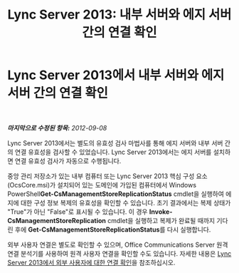 ﻿---
title: 'Lync Server 2013: 내부 서버와 에지 서버 간의 연결 확인'
TOCTitle: 내부 서버와 에지 서버 간의 연결 확인
ms:assetid: 219f706e-2b8a-46c5-b394-c384240eef50
ms:mtpsurl: https://technet.microsoft.com/ko-kr/library/Gg398292(v=OCS.15)
ms:contentKeyID: 49303040
ms.date: 08/10/2015
mtps_version: v=OCS.15
ms.translationtype: HT
---

# Lync Server 2013에서 내부 서버와 에지 서버 간의 연결 확인

 

_**마지막으로 수정된 항목:** 2012-09-08_

Lync Server 2013에서는 별도의 유효성 검사 마법사를 통해 에지 서버와 내부 서버 간의 연결 유효성을 검사할 수 있었습니다. Lync Server 2013에서는 에지 서버를 설치하면 연결 유효성 검사가 자동으로 수행됩니다.

중앙 관리 저장소가 있는 내부 컴퓨터 또는 Lync Server 2013 핵심 구성 요소(OcsCore.msi)가 설치되어 있는 도메인에 가입된 컴퓨터에서 Windows PowerShell**Get-CsManagementStoreReplicationStatus** cmdlet을 실행하여 에지에 대한 구성 정보 복제의 유효성을 확인할 수 있습니다. 초기 결과에서는 복제 상태가 "True"가 아닌 "False"로 표시될 수 있습니다. 이 경우 **Invoke-CsManagementStoreReplication** cmdlet을 실행하고 복제가 완료될 때까지 기다린 후에 **Get-CsManagementStoreReplicationStatus**를 다시 실행합니다.

외부 사용자 연결은 별도로 확인할 수 있으며, Office Communications Server 원격 연결 분석기를 사용하여 원격 사용자 연결을 확인할 수도 있습니다. 자세한 내용은 [Lync Server 2013에서 외부 사용자에 대한 연결 확인](lync-server-2013-verify-connectivity-for-external-users.md)을 참조하십시오.

